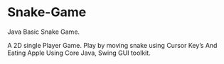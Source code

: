 # Snake-Game
Java Basic Snake Game. 

A 2D single Player Game. Play by moving snake using Cursor Key’s And Eating Apple
Using Core Java, Swing GUI toolkit.

